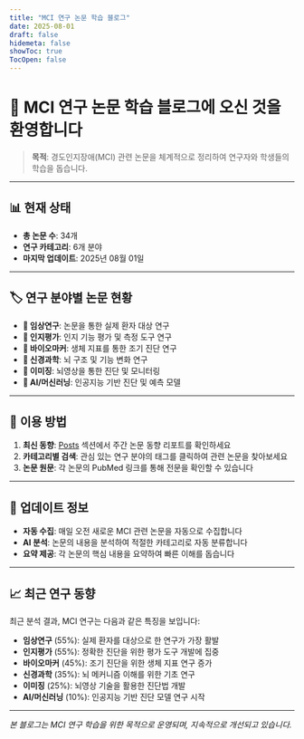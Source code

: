 ```yaml
---
title: "MCI 연구 논문 학습 블로그"
date: 2025-08-01
draft: false
hidemeta: false
showToc: true
TocOpen: false
---
```


# 🧠 MCI 연구 논문 학습 블로그에 오신 것을 환영합니다

> **목적**: 경도인지장애(MCI) 관련 논문을 체계적으로 정리하여 연구자와 학생들의 학습을 돕습니다.

---

## 📊 현재 상태

- **총 논문 수**: 34개
- **연구 카테고리**: 6개 분야
- **마지막 업데이트**: 2025년 08월 01일

---

## 🏷️ 연구 분야별 논문 현황

- **🏥 임상연구**: 논문을 통한 실제 환자 대상 연구
- **🧪 인지평가**: 인지 기능 평가 및 측정 도구 연구  
- **🔬 바이오마커**: 생체 지표를 통한 조기 진단 연구
- **🧬 신경과학**: 뇌 구조 및 기능 변화 연구
- **📸 이미징**: 뇌영상을 통한 진단 및 모니터링
- **🤖 AI/머신러닝**: 인공지능 기반 진단 및 예측 모델

---

## 🎯 이용 방법

1. **최신 동향**: [Posts](/posts/) 섹션에서 주간 논문 동향 리포트를 확인하세요
2. **카테고리별 검색**: 관심 있는 연구 분야의 태그를 클릭하여 관련 논문을 찾아보세요
3. **논문 원문**: 각 논문의 PubMed 링크를 통해 전문을 확인할 수 있습니다

---

## 🔄 업데이트 정보

- **자동 수집**: 매일 오전 새로운 MCI 관련 논문을 자동으로 수집합니다
- **AI 분석**: 논문의 내용을 분석하여 적절한 카테고리로 자동 분류합니다
- **요약 제공**: 각 논문의 핵심 내용을 요약하여 빠른 이해를 돕습니다

---

## 📈 최근 연구 동향 

최근 분석 결과, MCI 연구는 다음과 같은 특징을 보입니다:

- **임상연구** (55%): 실제 환자를 대상으로 한 연구가 가장 활발
- **인지평가** (55%): 정확한 진단을 위한 평가 도구 개발에 집중
- **바이오마커** (45%): 조기 진단을 위한 생체 지표 연구 증가
- **신경과학** (35%): 뇌 메커니즘 이해를 위한 기초 연구
- **이미징** (25%): 뇌영상 기술을 활용한 진단법 개발
- **AI/머신러닝** (10%): 인공지능 기반 진단 모델 연구 시작

---

*본 블로그는 MCI 연구 학습을 위한 목적으로 운영되며, 지속적으로 개선되고 있습니다.*
